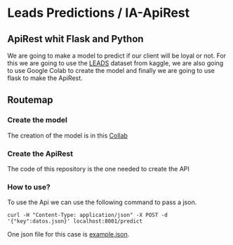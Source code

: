 # Leads Predictions / IA-ApiRest

## ApiRest whit Flask and Python

We are going to make a model to predict if our client will be loyal or not. For this we are going to use the [LEADS](https://www.kaggle.com/datasets/ashydv/leads-dataset)  dataset from kaggle, we are also going to use Google Colab to create the model and finally we are going to use flask to make the ApiRest.

## Routemap

### Create the model

The creation of the model is in this [Collab](https://colab.research.google.com/drive/1_yDFN-MW9LRoZA9P_4jLSb6mbl-3Czso#scrollTo=qZwmK18AWdUR)

### Create the ApiRest

The code of this repository is the one needed to create the API 

### How to use?

To use the Api we can use the following command to pass a json.

```curl -H "Content-Type: application/json" -X POST -d '{"key":datos.json}' localhost:8001/predict```

One json file for this case is [example.json](https://github.com/Franmc027/AI-ApiRest-LeadsPredictions/blob/main/example.json).

